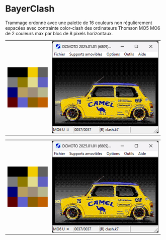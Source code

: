 # BayerClash

Trammage ordonné avec une palette de 16 couleurs non régulièrement espacées avec contrainte color-clash des ordinateurs Thomson MO5 MO6 de 2 couleurs max par bloc de 8 pixels horizontaux. 
<div align="center">
<table style="border-collapse: collapse; border: none;"> <tr><td><img src="results/palette_mo6.png"></td><td><img src="results/mini.png"></td></tr></table>
</div>

<div align="center">
  <table>
    <tr><td><img src="results/palette_mo6.png"></td><td><img src="results/mini.png"></td></tr>
  </table>
</div>

